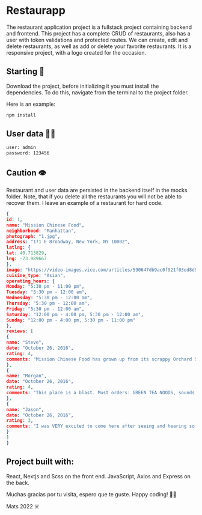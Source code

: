 # Restaurapp

The restaurant application project is a fullstack project containing backend and frontend.
This project has a complete CRUD of restaurants, also has a user with token validations and protected routes.
We can create, edit and delete restaurants, as well as add or delete your favorite restaurants.
It is a responsive project, with a logo created for the occasion.

## Starting 🚀

Download the project, before initializing it you must install the dependencies.
To do this, navigate from the terminal to the project folder.

Here is an example:

```bash
npm install
```

## User data 🙍‍♂️

```bash
user: admin
password: 123456
```

## Caution 👁️

Restaurant and user data are persisted in the backend itself in the mocks folder.
Note, that if you delete all the restaurants you will not be able to recover them.
I leave an example of a restaurant for hard code.

```json
{
id: 1,
name: "Mission Chinese Food",
neighborhood: "Manhattan",
photograph: "1.jpg",
address: "171 E Broadway, New York, NY 10002",
latlng: {
lat: 40.713829,
lng: -73.989667
},
image: "https://video-images.vice.com/articles/590647db9ac0f921f03ed8d9/lede/1493583856927-mcf_halloween_017.jpeg?crop=1xw:0.8439609902475619xh;center,center&resize=1200:*",
cuisine_type: "Asian",
operating_hours: {
Monday: "5:30 pm - 11:00 pm",
Tuesday: "5:30 pm - 12:00 am",
Wednesday: "5:30 pm - 12:00 am",
Thursday: "5:30 pm - 12:00 am",
Friday: "5:30 pm - 12:00 am",
Saturday: "12:00 pm - 4:00 pm, 5:30 pm - 12:00 am",
Sunday: "12:00 pm - 4:00 pm, 5:30 pm - 11:00 pm"
},
reviews: [
{
name: "Steve",
date: "October 26, 2016",
rating: 4,
comments: "Mission Chinese Food has grown up from its scrappy Orchard Street days into a big, two story restaurant equipped with a pizza oven, a prime rib cart, and a much broader menu. Yes, it still has all the hits — the kung pao pastrami, the thrice cooked bacon —but chef/proprietor Danny Bowien and executive chef Angela Dimayuga have also added a raw bar, two generous family-style set menus, and showstoppers like duck baked in clay. And you can still get a lot of food without breaking the bank."
},
{
name: "Morgan",
date: "October 26, 2016",
rating: 4,
comments: "This place is a blast. Must orders: GREEN TEA NOODS, sounds gross (to me at least) but these were incredible!, Kung pao pastrami (but you already knew that), beef tartare was a fun appetizer that we decided to try, the spicy ma po tofu SUPER spicy but delicous, egg rolls and scallion pancake i could have passed on... I wish we would have gone with a larger group, so much more I would have liked to try!"
},
{
name: "Jason",
date: "October 26, 2016",
rating: 3,
comments: "I was VERY excited to come here after seeing and hearing so many good things about this place. Having read much, I knew going into it that it was not going to be authentic Chinese. The place was edgy, had a punk rock throwback attitude, and generally delivered the desired atmosphere. Things went downhill from there though. The food was okay at best and the best qualities were easily overshadowed by what I believe to be poor decisions by the kitchen staff."
}
]
}
```
## Project built with:

React, Nextjs and Scss on the front end.
JavaScript, Axios and Express  on the back.

Muchas gracias por tu visita, espero que te guste.
Happy coding! 👨‍💻

Mats 2022 ☠️

```
